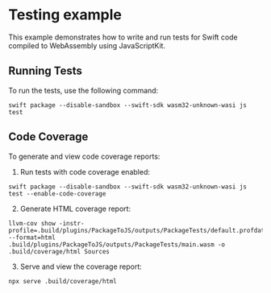 # Testing example

This example demonstrates how to write and run tests for Swift code compiled to WebAssembly using JavaScriptKit.

## Running Tests

To run the tests, use the following command:

```console
swift package --disable-sandbox --swift-sdk wasm32-unknown-wasi js test
```

## Code Coverage

To generate and view code coverage reports:

1. Run tests with code coverage enabled:

```console
swift package --disable-sandbox --swift-sdk wasm32-unknown-wasi js test --enable-code-coverage
```

2. Generate HTML coverage report:

```console
llvm-cov show -instr-profile=.build/plugins/PackageToJS/outputs/PackageTests/default.profdata --format=html .build/plugins/PackageToJS/outputs/PackageTests/main.wasm -o .build/coverage/html Sources
```

3. Serve and view the coverage report:

```console
npx serve .build/coverage/html
```
